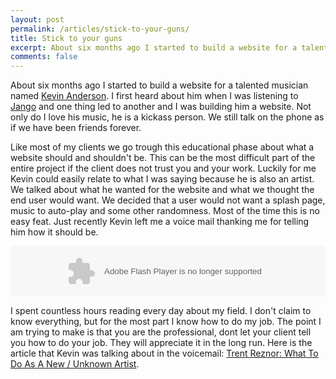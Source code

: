 ```yaml
---
layout: post
permalink: /articles/stick-to-your-guns/
title: Stick to your guns
excerpt: About six months ago I started to build a website for a talented musician named Kevin Anderson. I first heard about him when I was listening to Jango and one thing led to another and I was building him a website. Not only do I love his music, he is a kickass person. We still
comments: false
---
```


<p>About six months ago I started to build a website for a talented musician named <a href="http://kevinandersonmusic.com">Kevin Anderson</a>. I first heard about him when I was listening to <a href="http://www.jango.com/music/Kevin+Anderson+the+Stick+Em+Up+Kids">Jango</a> and one thing led to another and I was building him a website. Not only do I love his music, he is a kickass person. We still talk on the phone as if we have been friends forever.</p>
<p>Like most of my clients we go trough this educational phase about what a website should and shouldn't be. This can be the most difficult part of the entire project if the client does not trust you and your work. Luckily for me Kevin could easily relate to what I was saying because he is also an artist. We talked about what he wanted for the website and what we thought the end user would want. We decided that a user would not want a splash page, music to auto-play and some other randomness. Most of the time this is no easy feat. Just recently Kevin left me a voice mail thanking me for telling him how it should be.</p>

<object height="81" width="100%"> <param name="movie" value="http://player.soundcloud.com/player.swf?url=http%3A%2F%2Fapi.soundcloud.com%2Ftracks%2F16376640&amp;show_comments=true&amp;auto_play=false&amp;color=ff7700"></param> <param name="allowscriptaccess" value="always"></param> <embed allowscriptaccess="always" height="81" src="http://player.soundcloud.com/player.swf?url=http%3A%2F%2Fapi.soundcloud.com%2Ftracks%2F16376640&amp;show_comments=true&amp;auto_play=false&amp;color=ff7700" type="application/x-shockwave-flash" width="100%"></embed> </object>

<p>I spent countless hours reading every day about my field. I don't claim to know everything, but for the most part I know how to do my job. The point I am trying to make is that you are the professional, dont let your client tell you how to do your job. They will appreciate it in the long run. Here is the article that Kevin was talking about in the voicemail: <a href="http://www.hypebot.com/hypebot/2009/07/trent-reznor-what-to-do-as-a-new-unknown-artist.html">Trent Reznor: What To Do As A New / Unknown Artist</a>.</p>
